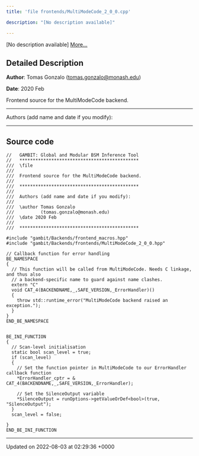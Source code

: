 ```yaml
---
title: 'file frontends/MultiModeCode_2_0_0.cpp'

description: "[No description available]"

---
```







[No description available] [More...](#detailed-description)

## Detailed Description


**Author**: Tomas Gonzalo ([tomas.gonzalo@monash.edu](mailto:tomas.gonzalo@monash.edu)) 

**Date**: 2020 Feb

Frontend source for the MultiModeCode backend.



------------------

Authors (add name and date if you modify):



------------------




## Source code

```
//   GAMBIT: Global and Modular BSM Inference Tool
//   *********************************************
///  \file
///
///  Frontend source for the MultiModeCode backend.
///
///  *********************************************
///
///  Authors (add name and date if you modify):
///
///  \author Tomas Gonzalo
///          (tomas.gonzalo@monash.edu)
///  \date 2020 Feb
///
///  *********************************************

#include "gambit/Backends/frontend_macros.hpp"
#include "gambit/Backends/frontends/MultiModeCode_2_0_0.hpp"

// Callback function for error handling
BE_NAMESPACE
{
  // This function will be called from MultiModeCode. Needs C linkage, and thus also
  // a backend-specific name to guard against name clashes.
  extern "C"
  void CAT_4(BACKENDNAME,_,SAFE_VERSION,_ErrorHandler)()
  {
    throw std::runtime_error("MultiModeCode backend raised an exception.");
  }
}
END_BE_NAMESPACE


BE_INI_FUNCTION
{
  // Scan-level initialisation
  static bool scan_level = true;
  if (scan_level)
  {
    // Set the function pointer in MultiModeCode to our ErrorHandler callback function
    *ErrorHandler_cptr = & CAT_4(BACKENDNAME,_,SAFE_VERSION,_ErrorHandler);

    // Set the SilenceOutput variable
    *SilenceOutput = runOptions->getValueOrDef<bool>(true, "SilenceOutput");
  }
  scan_level = false;

}
END_BE_INI_FUNCTION
```


-------------------------------

Updated on 2022-08-03 at 02:29:36 +0000
